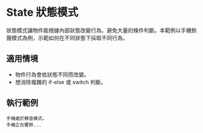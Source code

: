 # State 狀態模式

狀態模式讓物件能根據內部狀態改變行為，避免大量的條件判斷。本範例以手機鈴聲模式為例，示範如何在不同狀態下採取不同行為。

## 適用情境

- 物件行為會依狀態不同而改變。
- 想消除複雜的 if-else 或 switch 判斷。

## 執行範例

```
手機處於靜音模式。
手機正在響鈴...
```
